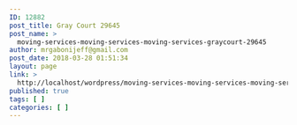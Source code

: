 ```yaml
---
ID: 12882
post_title: Gray Court 29645
post_name: >
  moving-services-moving-services-moving-services-graycourt-29645
author: mrgabonijeff@gmail.com
post_date: 2018-03-28 01:51:34
layout: page
link: >
  http://localhost/wordpress/moving-services-moving-services-moving-services-graycourt-29645/
published: true
tags: [ ]
categories: [ ]
---
```

